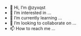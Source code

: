- 👋 Hi, I’m @zyxqst
- 👀 I’m interested in ...
- 🌱 I’m currently learning ...
- 💞️ I’m looking to collaborate on ...
- 📫 How to reach me ...

<!---
zyxqst/zyxqst is a ✨ special ✨ repository because its `README.md` (this file) appears on your GitHub profile.
You can click the Preview link to take a look at your changes.
--->
